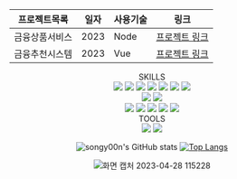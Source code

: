 <div align="center">
  
프로젝트목록 | 일자 | 사용기술 | 링크
------------|------|-------|-----|
금융상품서비스 | 2023 | Node | [프로젝트 링크](https://github.com/shiny0510/FewShot_GAN-Unet3D)
금융추천시스템 | 2023 | Vue | [프로젝트 링크](https://github.com/shiny0510/FewShot_GAN-Unet3D)

SKILLS<br>
<img src="https://img.shields.io/badge/java-6DB33F?style=for-the-badge&logo=java&logoColor=black"> <img src="https://img.shields.io/badge/python-3776AB?style=for-the-badge&logo=python&logoColor=black"> <img src="https://img.shields.io/badge/c-A8B9CC?style=for-the-badge&logo=c&logoColor=black"> <img src="https://img.shields.io/badge/javascript-F7DF1E?style=for-the-badge&logo=javascript&logoColor=black"> <img src="https://img.shields.io/badge/jquery-0769AD?style=for-the-badge&logo=jqueryp&logoColor=black"> <img src="https://img.shields.io/badge/html5-E34F26?style=for-the-badge&logo=html5&logoColor=black"> <img src="https://img.shields.io/badge/css3-1572B6?style=for-the-badge&logo=css3&logoColor=black"><br>
<img src="https://img.shields.io/badge/spring-6DB33F?style=for-the-badge&logo=spring&logoColor=black"> <img src="https://img.shields.io/badge/springboot-6DB33F?style=for-the-badge&logo=springboot&logoColor=black"><br>
<img src="https://img.shields.io/badge/oracle-F80000?style=for-the-badge&logo=oracle&logoColor=black"> <img src="https://img.shields.io/badge/mysql-4479A1?style=for-the-badge&logo=mysql&logoColor=black"> <img src="https://img.shields.io/badge/mariadb-0035451?style=for-the-badge&logo=mariadb&logoColor=black"> <img src="https://img.shields.io/badge/postgresql-4169E1?style=for-the-badge&logo=postgresql&logoColor=black"> <img src="https://img.shields.io/badge/sqlite-003B57?style=for-the-badge&logo=sqlite&logoColor=black"><br>
TOOLS<br>
<img src="https://img.shields.io/badge/intellijidea-000000?style=for-the-badge&logo=intellijidea&logoColor=black"> <img src="https://img.shields.io/badge/eclipseide-2C2255?style=for-the-badge&logo=eclipseide&logoColor=black">

![songy00n's GitHub stats](https://github-readme-stats.vercel.app/api?username=songy00n&show_icons=true&theme=vue)
[![Top Langs](https://github-readme-stats.vercel.app/api/top-langs/?username=songy00n&layout=donut)](https://github.com/anuraghazra/github-readme-stats)

![화면 캡처 2023-04-28 115228](https://user-images.githubusercontent.com/131989040/235043101-948174df-2410-4cf2-b5cf-1776dcba6dec.png)

 </div>
